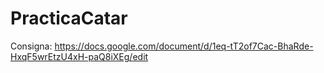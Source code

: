 # PracticaCatar
Consigna: https://docs.google.com/document/d/1eq-tT2of7Cac-BhaRde-HxqF5wrEtzU4xH-paQ8iXEg/edit
